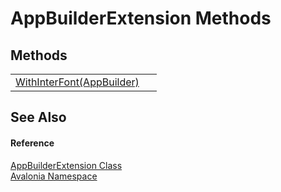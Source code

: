# AppBuilderExtension Methods




## Methods
<table>
<tr>
<td><a href="M_Avalonia_AppBuilderExtension_WithInterFont">WithInterFont(AppBuilder)</a></td>
<td> </td>
</tr>
</table>

## See Also


#### Reference
<a href="T_Avalonia_AppBuilderExtension">AppBuilderExtension Class</a>  
<a href="N_Avalonia">Avalonia Namespace</a>  
